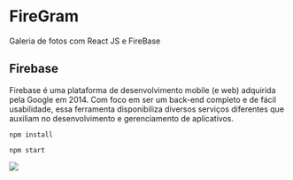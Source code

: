 # FireGram
Galeria de fotos com React JS e FireBase

## Firebase

Firebase é uma plataforma de desenvolvimento mobile (e web) adquirida pela Google em 2014. Com foco em ser um back-end completo e de fácil usabilidade, essa ferramenta disponibiliza diversos serviços diferentes que auxiliam no desenvolvimento e gerenciamento de aplicativos.

````
npm install
````

````
npm start
````

<img src="https://user-images.githubusercontent.com/55901431/100899319-765ab580-34a0-11eb-99a0-feb85582537b.gif"/>
